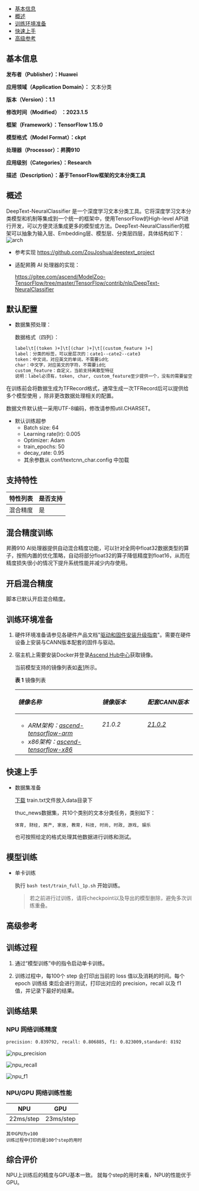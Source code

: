 -   [基本信息](#基本信息.md)
-   [概述](#概述.md)
-   [训练环境准备](#训练环境准备.md)
-   [快速上手](#快速上手.md)
-   [高级参考](#高级参考.md)
<h2 id="基本信息.md">基本信息</h2>

**发布者（Publisher）：Huawei**

**应用领域（Application Domain）：** 文本分类

**版本（Version）：1.1**

**修改时间（Modified） ：2023.1.5**

**框架（Framework）：TensorFlow 1.15.0**

**模型格式（Model Format）：ckpt**

**处理器（Processor）：昇腾910**

**应用级别（Categories）：Research**

**描述（Description）：基于TensorFlow框架的文本分类工具** 

<h2 id="概述.md">概述</h2>

DeepText-NeuralClassifier 是一个深度学习文本分类工具。它将深度学习文本分类模型和机制等集成到一个统一的框架中，使用TensorFlow的High-level API进行开发，可以方便灵活集成更多的模型或方法。DeepText-NeuralClassifier的框架可以抽象为输入层、Embedding层、模型层、分类层四层，具体结构如下：
![arch](img/sys_arc.png)

- 参考实现
  https://github.com/ZouJoshua/deeptext_project    

- 适配昇腾 AI 处理器的实现：
    
  https://gitee.com/ascend/ModelZoo-TensorFlow/tree/master/TensorFlow/contrib/nlp/DeepText-NeuralClassifier


## 默认配置<a name="section91661242121611"></a>

- 数据集预处理：

  数据格式（四列）：

  ```txt
  label\t[(token )+]\t[(char )+]\t[(custom_feature )+]
  label：分类的标签，可以是层次的：cate1--cate2--cate3
  token：中文词，对应英文的单词，不需要id化
  char：中文字，对应英文的字符，不需要id化
  custom_feature：自定义，当前支持离散型特征
  说明：label必须有，token, char, custom_feature至少提供一个，没有的需要留空
  ```

在训练前会将数据生成为TFRecord格式，通常生成一次TFRecord后可以提供给多个模型使用 ，除非更改数据处理相关的配置。

数据文件默认统一采用UTF-8编码，修改请参照util.CHARSET。

- 默认训练超参
  - Batch size: 64
  - Learning rate(lr): 0.005
  - Optimizer: Adam
  - train_epochs: 50
  - decay_rate: 0.95
  - 其余参数从 conf/textcnn_char.config 中加载


## 支持特性<a name="section1899153513554"></a>

| 特性列表  | 是否支持 |
|-------|------|
| 混合精度  | 是    |

## 混合精度训练<a name="section168064817164"></a>

昇腾910 AI处理器提供自动混合精度功能，可以针对全网中float32数据类型的算子，按照内置的优化策略，自动将部分float32的算子降低精度到float16，从而在精度损失很小的情况下提升系统性能并减少内存使用。

## 开启混合精度<a name="section20779114113713"></a>

脚本已默认开启混合精度。

<h2 id="训练环境准备.md">训练环境准备</h2>

1.  硬件环境准备请参见各硬件产品文档"[驱动和固件安装升级指南]( https://support.huawei.com/enterprise/zh/category/ai-computing-platform-pid-1557196528909)"。需要在硬件设备上安装与CANN版本配套的固件与驱动。
2.  宿主机上需要安装Docker并登录[Ascend Hub中心](https://ascendhub.huawei.com/#/detail?name=ascend-tensorflow-arm)获取镜像。

    当前模型支持的镜像列表如[表1](#zh-cn_topic_0000001074498056_table1519011227314)所示。

    **表 1** 镜像列表

    <a name="zh-cn_topic_0000001074498056_table1519011227314"></a>
    <table><thead align="left"><tr id="zh-cn_topic_0000001074498056_row0190152218319"><th class="cellrowborder" valign="top" width="47.32%" id="mcps1.2.4.1.1"><p id="zh-cn_topic_0000001074498056_p1419132211315"><a name="zh-cn_topic_0000001074498056_p1419132211315"></a><a name="zh-cn_topic_0000001074498056_p1419132211315"></a><em id="i1522884921219"><a name="i1522884921219"></a><a name="i1522884921219"></a>镜像名称</em></p>
    </th>
    <th class="cellrowborder" valign="top" width="25.52%" id="mcps1.2.4.1.2"><p id="zh-cn_topic_0000001074498056_p75071327115313"><a name="zh-cn_topic_0000001074498056_p75071327115313"></a><a name="zh-cn_topic_0000001074498056_p75071327115313"></a><em id="i1522994919122"><a name="i1522994919122"></a><a name="i1522994919122"></a>镜像版本</em></p>
    </th>
    <th class="cellrowborder" valign="top" width="27.16%" id="mcps1.2.4.1.3"><p id="zh-cn_topic_0000001074498056_p1024411406234"><a name="zh-cn_topic_0000001074498056_p1024411406234"></a><a name="zh-cn_topic_0000001074498056_p1024411406234"></a><em id="i723012493123"><a name="i723012493123"></a><a name="i723012493123"></a>配套CANN版本</em></p>
    </th>
    </tr>
    </thead>
    <tbody><tr id="zh-cn_topic_0000001074498056_row71915221134"><td class="cellrowborder" valign="top" width="47.32%" headers="mcps1.2.4.1.1 "><a name="zh-cn_topic_0000001074498056_ul81691515131910"></a><a name="zh-cn_topic_0000001074498056_ul81691515131910"></a><ul id="zh-cn_topic_0000001074498056_ul81691515131910"><li><em id="i82326495129"><a name="i82326495129"></a><a name="i82326495129"></a>ARM架构：<a href="https://ascend.huawei.com/ascendhub/#/detail?name=ascend-tensorflow-arm" target="_blank" rel="noopener noreferrer">ascend-tensorflow-arm</a></em></li><li><em id="i18233184918125"><a name="i18233184918125"></a><a name="i18233184918125"></a>x86架构：<a href="https://ascend.huawei.com/ascendhub/#/detail?name=ascend-tensorflow-x86" target="_blank" rel="noopener noreferrer">ascend-tensorflow-x86</a></em></li></ul>
    </td>
    <td class="cellrowborder" valign="top" width="25.52%" headers="mcps1.2.4.1.2 "><p id="zh-cn_topic_0000001074498056_p1450714271532"><a name="zh-cn_topic_0000001074498056_p1450714271532"></a><a name="zh-cn_topic_0000001074498056_p1450714271532"></a><em id="i72359495125"><a name="i72359495125"></a><a name="i72359495125"></a>21.0.2</em></p>
    </td>
    <td class="cellrowborder" valign="top" width="27.16%" headers="mcps1.2.4.1.3 "><p id="zh-cn_topic_0000001074498056_p18244640152312"><a name="zh-cn_topic_0000001074498056_p18244640152312"></a><a name="zh-cn_topic_0000001074498056_p18244640152312"></a><em id="i162363492129"><a name="i162363492129"></a><a name="i162363492129"></a><a href="https://support.huawei.com/enterprise/zh/ascend-computing/cann-pid-251168373/software" target="_blank" rel="noopener noreferrer">21.0.2</a></em></p>
    </td>
    </tr>
    </tbody>
    </table>


<h2 id="快速上手.md">快速上手</h2>

- 数据集准备

  [下载](https://github.com/ZouJoshua/deeptext_project/tree/master/data) train.txt文件放入data目录下

  thuc_news数据集，共10个类别的文本分类任务，类别如下：

  ```
  体育, 财经, 房产, 家居, 教育, 科技, 时尚, 时政, 游戏, 娱乐
  ```

  也可按照给定的格式处理其他数据进行训练和测试。
   

## 模型训练<a name="section715881518135"></a>

- 单卡训练

  执行 `bash test/train_full_1p.sh` 开始训练。

  > 若之前进行过训练，请将checkpoint以及导出的模型删除，避免多次训练重叠。


<h2 id="高级参考.md">高级参考</h2>


## 训练过程<a name="section1589455252218"></a>

1.  通过“模型训练”中的指令启动单卡训练。

2.  训练过程中，每100个 step 会打印出当前的 loss 值以及消耗的时间。每个 epoch 训练结 束后会进行测试，打印出对应的 precision，recall 以及 f1 值，并记录下最好的结果。

## 训练结果<a name="section1465595372416"></a>

### NPU 网络训练精度

```txt
precision: 0.839792, recall: 0.806885, f1: 0.823009,standard: 8192
```

![npu_precision](img/npu_precision.png)

![npu_recall](img/npu_recall.png)

![npu_f1](img/npu_f1.png)


### NPU/GPU 网络训练性能 
| NPU  | GPU |
|-------|------|
| 22ms/step| 23ms/step|
```
其中GPU为v100
训练过程中打印的是100个step的用时
```
## 综合评价
NPU上训练后的精度与GPU基本一致。
就每个step的用时来看，NPU的性能优于GPU。

